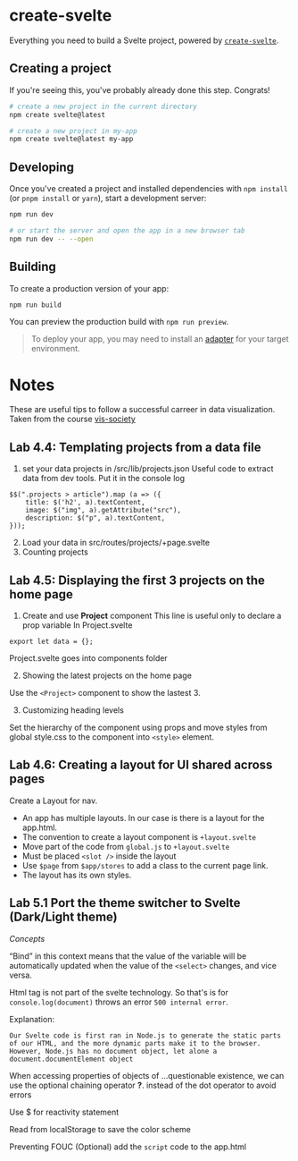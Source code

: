 # create-svelte

Everything you need to build a Svelte project, powered by [`create-svelte`](https://github.com/sveltejs/kit/tree/main/packages/create-svelte).

## Creating a project

If you're seeing this, you've probably already done this step. Congrats!

```bash
# create a new project in the current directory
npm create svelte@latest

# create a new project in my-app
npm create svelte@latest my-app
```

## Developing

Once you've created a project and installed dependencies with `npm install` (or `pnpm install` or `yarn`), start a development server:

```bash
npm run dev

# or start the server and open the app in a new browser tab
npm run dev -- --open
```

## Building

To create a production version of your app:

```bash
npm run build
```

You can preview the production build with `npm run preview`.

> To deploy your app, you may need to install an [adapter](https://kit.svelte.dev/docs/adapters) for your target environment.

# Notes
These are useful tips to follow a successful carreer in data visualization. Taken from the course [vis-society](https://vis-society.github.io/)

## Lab 4.4: Templating projects from a data file

1. set your data projects in /src/lib/projects.json
Useful code to extract data from dev tools. Put it in the console log
```
$$(".projects > article").map (a => ({
	title: $('h2', a).textContent,
	image: $("img", a).getAttribute("src"),
	description: $("p", a).textContent,
}));
```
2. Load your data in src/routes/projects/+page.svelte
3. Counting projects

## Lab 4.5: Displaying the first 3 projects on the home page
1. Create and use **Project** component
This line is useful only to declare a prop variable
In Project.svelte
```
export let data = {};
```
Project.svelte goes into components folder

2. Showing the latest projects on the home page

Use the `<Project>` component to  show the lastest 3.

3. Customizing heading levels

Set the hierarchy of the component using props and move styles from global style.css to the component into `<style>` element.

## Lab 4.6: Creating a layout for UI shared across pages
Create a Layout for nav.
- An app has multiple layouts. In our case is there is a layout for the app.html.
- The convention to create a layout component is `+layout.svelte`
- Move part of the code from `global.js` to `+layout.svelte`
- Must be placed `<slot />` inside the layout
- Use `$page` from `$app/stores` to add a class to the current page link. 
- The layout has its own styles.

## Lab 5.1 Port the theme switcher to Svelte (Dark/Light theme)
*Concepts*

“Bind” in this context means that the value of the variable will be automatically updated when the value of the `<select>` changes, and vice versa.

Html tag is not part of the svelte technology. So that's is for `console.log(document)` throws an error `500 internal error`. 

Explanation: 

`Our Svelte code is first ran in Node.js to generate the static parts of our HTML, and the more dynamic parts make it to the browser. However, Node.js has no document object, let alone a document.documentElement object`

When accessing properties of objects of …questionable existence, we can use the optional chaining operator **?**. instead of the dot operator to avoid errors

Use $ for reactivity statement

Read from localStorage to save the color scheme

Preventing FOUC (Optional) add the `script` code to the app.html
